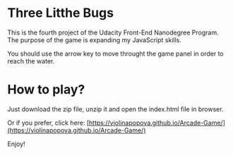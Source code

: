 # Three Litthe Bugs

This is the fourth project of the Udacity Front-End Nanodegree Program. The purpose of the game is expanding my JavaScript skills.

You should use the arrow key to move throught the game panel in order to reach the water.

# How to play?
Just download the zip file, unzip it and open the index.html file in browser.

Or if you prefer, click here: [https://violinapopova.github.io/Arcade-Game/](https://violinapopova.github.io/Arcade-Game/)

Enjoy!